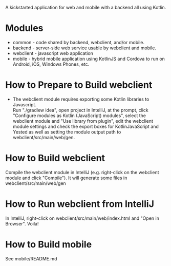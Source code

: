 A kickstarted application for web and mobile with a backend all using Kotlin.

# Modules                 

* common - code shared by backend, webclient, and/or mobile.
* backend - server-side web service usable by webclient and mobile.
* webclient - javascript web application
* mobile - hybrid mobile application using KotlinJS and Cordova to run on Android, iOS, Windows Phones, etc.

# How to Prepare to Build webclient

* The webclient module requires exporting some Kotlin libraries to Javascript.  
Run "./gradlew idea", open project in IntelliJ, at the prompt, 
click "Configure modules as Kotlin (JavaScript) modules", 
select the webclient module and "Use library from plugin", 
edit the webclient module settings and check the export boxes for KotlinJavaScript and Yested
as well as setting the module output path to webclient/src/main/web/gen.
 
# How to Build webclient

Compile the webclient module in IntelliJ (e.g. right-click on the webclient module and click "Compile").
It will generate some files in webclient/src/main/web/gen

# How to Run webclient from IntelliJ

In IntelliJ, right-click on webclient/src/main/web/index.html and "Open in Browser".  Voila!

# How to Build mobile

See mobile/README.md
